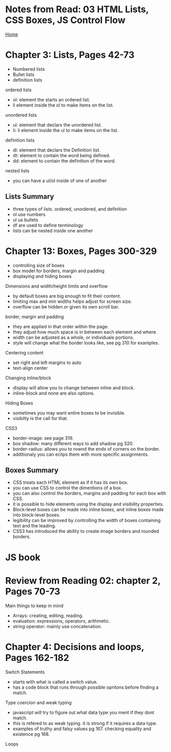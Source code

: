 # Notes from Read: 03 HTML Lists, CSS Boxes, JS Control Flow
[Home](README.md)
# Chapter 3: Lists, Pages 42-73
- Numbered lists <br>
- Bullet lists <br>
- definition lists <br>

ordered lists <br>
- ol: element the starts an ordered list. <br>  
- li element inside the ol to make items on the list. <br>

unordered lists <br>
- ul: element that declars the unordered list. <br>
- li: li element inside the ul to make items on the list.<br>

definition lists <br>
- dl: element that declars the Definition list. <br>
- dt: element to contain the word being defined. <br>
- dd: element to contain the definition of the word. <br>

nested lists <br>
- you can have a ul/ol inside of one of another

## Lists Summary
- three types of lists. ordered, unordered, and definition
- ol use numbers
- ul us bullets
- df are used to define terminology
- lists can be nested inside one another

# Chapter 13: Boxes, Pages 300-329 
- controlling size of boxes <br>
- box model for borders, margin and padding <br>
- displaying and hiding boxes  <br>

Dimensions and width/height limits and overflow
- by default boxes are big enough to fit their content. <br>
- limiting max and min widths helps adjust for screen size. <br>
- overflow can be hidden or given its own scroll bar. <br>

border, margin and padding <br>
- they are applied in that order within the page. <br>
- they adjust how much space is in between each element and where. <br>
- width can be adjusted as a whole, or individuale portions. <br>
- style will change what the border looks like, see pg 310 for examples. <br>
 
Centering content <br>
- set right and left margins to auto <br>
- text-align center <br>

Changing inline/block <br>
- display will allow you to change between inline and block. <br>
- inline-block and none are also options. <br>

Hiding Boxes <br>
- sometimes you may want entire boxes to be invisible. <br>
- visibilty is the call for that. <br>

CSS3 <br>
- border-image: see page 319. <br>
- box shadow: many different ways to add shadow pg 320. <br>
- border-radius: allows you to rownd the ends of corners on the border. <br>
- additionaly you can eclips them with more specific assignments. <br>

## Boxes Summary
- CSS treats each HTML element as if it has its own box. <br>
- you can use CSS to control the dimentions of a box. <br>
- you can also control the borders, margins and padding for each box with CSS. <br>
- it is possible to hide elements using the display and visibility properties. <br>
- Block-level boxes can be made into inline boxes, and inline boxes made into block-level boxes. <br>
- legibility can be improved by controlling the width of boxes containing text and the leading. <br>
- CSS3 has introduced the ability to create image borders and rounded borders. <br>

# JS book

# Review from Reading 02: chapter 2, Pages 70-73

Main things to keep in mind <br>
- Arrays: creating, editing, reading. <br>
- evaluation: expressions, operators, arithmetic. <br>
- string operator: mainly use concatenation. <br>

# Chapter 4: Decisions and loops, Pages 162-182

Switch Statements
- starts with what is called a switch value. <br>
- has a code block that runs through possible opritons before finding a match. <br>

Type coercion and weak typing
- javascript will try to figure out what data type you ment if they dont match. <br>
- this is refered to as weak typing. it is strong if it requires a data type. <br>
- examples of truthy and falsy values pg 167. checking equality and existence pg 168. <br>

Loops